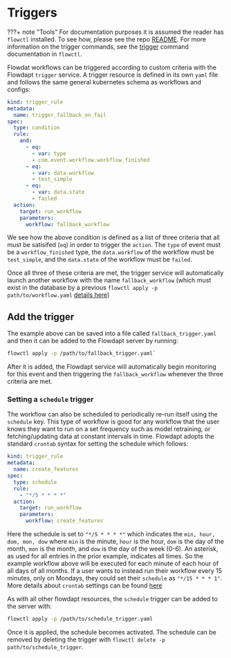 # Triggers

???+ note "Tools"
    For documentation purposes it is assumed the reader has `flowctl` installed. To see how, please see the repo [README](../../flowctl/index.md#installation). For more information on the trigger commands, see the [trigger](../../flowctl/cli.md#flowctl-trigger) command documentation in `flowctl`.

Flowdat workflows can be triggered according to custom criteria with the Flowdapt `trigger` service. A trigger resource is defined in its own `yaml` file and follows the same general kubernetes schema as workflows and configs:


```yaml
kind: trigger_rule
metadata:
  name: trigger_fallback_on_fail
spec:
  type: condition
  rule:
    and:
      - eq:
        - var: type
        - com.event.workflow.workflow_finished
      - eq:
        - var: data.workflow
        - test_simple
      - eq:
        - var: data.state
        - failed
  action:
    target: run_workflow
    parameters:
      workflow: fallback_workflow
```

We see how the above condition is defined as a list of three criteria that all must be satisifed (`eq`) in order to trigger the `action`. The `type` of event must be a `workflow_finished` type, the `data.workflow` of the workflow must be `test_simple`, and the `data.state` of the workflow must be `failed`. 

Once all three of these criteria are met, the trigger service will automatically launch another workflow with the name `fallback_workflow` (which must exist in the database by a previous `flowctl apply -p path/to/workflow.yaml` [details here](../../concepts/workflows/index.md))

## Add the trigger

The example above can be saved into a file called `fallback_trigger.yaml` and then it can be added to the Flowdapt server by running:

```bash
flowctl apply -p /path/to/fallback_trigger.yaml`
```

After it is added, the Flowdapt service will automatically begin monitoring for this event and then triggering the `fallback_workflow` whenever the three criteria are met.

### Setting a `schedule` trigger

The workflow can also be scheduled to periodically re-run itself using the `schedule` key. This type of workflow is good for any workflow that the user knows they want to run on a set frequency such as model retraining, or fetching/updating data at constant intervals in time. Flowdapt adopts the standard `crontab` syntax for setting the schedule which follows:

```yaml
kind: trigger_rule
metadata:
  name: create_features
spec:
  type: schedule
  rule:
    - "*/5 * * * *"
  action:
    target: run_workflow
    parameters:
      workflow: create_features
```

Here the schedule is set to `"*/5 * * * *"` which indicates the `min, hour, dom, mon, dow` where `min` is the minute, `hour` is the hour, `dom` is the day of the month, `mon` is the month, and `dow` is the day of the week (0-6). An asterisk, as used for all entries in the prior example, indicates all times. So the example workflow above will be executed for each minute of each hour of all days of all months. If a user wants to instead run their workflow every 15 minutes, only on Mondays, they could set their `schedule` as `"*/15 * * * 1"`. More details about `crontab` settings can be found [here](https://devhints.io/cron)

As with all other flowdapt resources, the `schedule` trigger can be added to the server with:

```bash
flowctl apply -p /path/to/schedule_trigger.yaml
```

Once it is applied, the schedule becomes activated. The schedule can be removed by deleting the trigger with `flowctl delete -p path/to/schedule_trigger`.
